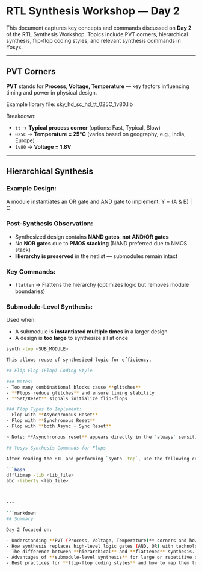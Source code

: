 # RTL Synthesis Workshop — Day 2

This document captures key concepts and commands discussed on **Day 2** of the RTL Synthesis Workshop. Topics include PVT corners, hierarchical synthesis, flip-flop coding styles, and relevant synthesis commands in Yosys.

---

## PVT Corners

**PVT** stands for **Process, Voltage, Temperature** — key factors influencing timing and power in physical design.

Example library file: sky_hd_sc_hd_tt_025C_1v80.lib


Breakdown:
- `tt` → **Typical process corner** (options: Fast, Typical, Slow)
- `025C` → **Temperature = 25°C** (varies based on geography, e.g., India, Europe)
- `1v80` → **Voltage = 1.8V**

---

## Hierarchical Synthesis

### Example Design:
A module instantiates an OR gate and AND gate to implement: Y = (A & B) | C


### Post-Synthesis Observation:
- Synthesized design contains **NAND gates**, **not AND/OR gates**
- No **NOR gates** due to **PMOS stacking** (NAND preferred due to NMOS stack)
- **Hierarchy is preserved** in the netlist — submodules remain intact

### Key Commands:
- `flatten` → Flattens the hierarchy (optimizes logic but removes module boundaries)

### Submodule-Level Synthesis:
Used when:
- A submodule is **instantiated multiple times** in a larger design
- A design is **too large** to synthesize all at once

```bash
synth -top <SUB_MODULE>

This allows reuse of synthesized logic for efficiency.

## Flip-Flop (Flop) Coding Style

### Notes:
- Too many combinational blocks cause **glitches**
- **Flops reduce glitches** and ensure timing stability
- **Set/Reset** signals initialize flip-flops

### Flop Types to Implement:
- Flop with **Asynchronous Reset**
- Flop with **Synchronous Reset**
- Flop with **both Async + Sync Reset**

> Note: **Asynchronous reset** appears directly in the `always` sensitivity list.

## Yosys Synthesis Commands for Flops

After reading the RTL and performing `synth -top`, use the following commands to map flip-flops to actual cells in the target library:

```bash
dfflibmap -lib <lib_file>
abc -liberty <lib_file>



---

```markdown
## Summary

Day 2 focused on:

- Understanding **PVT (Process, Voltage, Temperature)** corners and how they impact synthesis.
- How synthesis replaces high-level logic gates (AND, OR) with technology-optimized gates (like NAND).
- The difference between **hierarchical** and **flattened** synthesis.
- Advantages of **submodule-level synthesis** for large or repetitive designs.
- Best practices for **flip-flop coding styles** and how to map them to standard cell libraries using Yosys.
